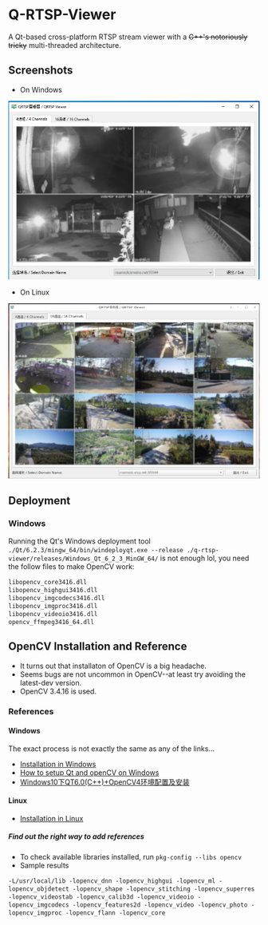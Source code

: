 # Q-RTSP-Viewer

A Qt-based cross-platform RTSP stream viewer with a ~~C++'s notoriously tricky~~ multi-threaded architecture.

## Screenshots

* On Windows
<img src="./images/screenshot-windows.png">

* On Linux
<img src="./images/screenshot-linux.png">

## Deployment

### Windows

Running the Qt's Windows deployment tool `./Qt/6.2.3/mingw_64/bin/windeployqt.exe --release ./q-rtsp-viewer/releases/Windows_Qt_6_2_3_MinGW_64/`
is not enough lol, you need the follow files to make OpenCV work:
```
libopencv_core3416.dll
libopencv_highgui3416.dll
libopencv_imgcodecs3416.dll
libopencv_imgproc3416.dll
libopencv_videoio3416.dll
opencv_ffmpeg3416_64.dll
```


## OpenCV Installation and Reference

* It turns out that installaton of OpenCV is a big headache.
* Seems bugs are not uncommon in OpenCV--at least try avoiding the latest-dev version.
* OpenCV 3.4.16 is used.

### References

#### Windows

The exact process is not exactly the same as any of the links...

* [Installation in Windows](https://docs.opencv.org/4.5.5/d3/d52/tutorial_windows_install.html)
* [How to setup Qt and openCV on Windows](https://wiki.qt.io/How_to_setup_Qt_and_openCV_on_Windows)
* [Windows10下QT6.0(C++)+OpenCV4环境配置及安装](https://blog.csdn.net/u011826081/article/details/113081099)


#### Linux

* [Installation in Linux](https://docs.opencv.org/4.5.5/d7/d9f/tutorial_linux_install.html)

##### Find out the right way to add references

* To check available libraries installed, run `pkg-config --libs opencv`
* Sample results

```
-L/usr/local/lib -lopencv_dnn -lopencv_highgui -lopencv_ml -lopencv_objdetect -lopencv_shape -lopencv_stitching -lopencv_superres -lopencv_videostab -lopencv_calib3d -lopencv_videoio -lopencv_imgcodecs -lopencv_features2d -lopencv_video -lopencv_photo -lopencv_imgproc -lopencv_flann -lopencv_core
```
